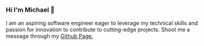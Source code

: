 ### Hi I'm Michael 👋

I am an aspiring software engineer eager to leverage my technical skills and passion for innovation to contribute to cutting-edge projects. Shoot me a message through my <a href='https://michaelvdang.github.io'>Github Page.</a>

<!--
**michaelvdang/michaelvdang** is a ✨ _special_ ✨ repository because its `README.md` (this file) appears on your GitHub profile.

Here are some ideas to get you started:

- 🔭 I’m currently working on ...
- 🌱 I’m currently learning ...
- 👯 I’m looking to collaborate on ...
- 🤔 I’m looking for help with ...
- 💬 Ask me about ...
- 📫 How to reach me: ...
- 😄 Pronouns: ...
- ⚡ Fun fact: ...
-->
